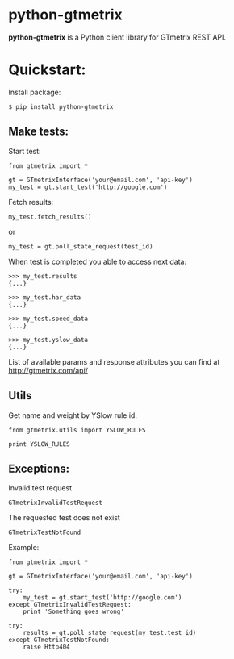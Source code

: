 python-gtmetrix
========================

**python-gtmetrix** is a Python client library for GTmetrix REST API.

Quickstart:
========================

Install package:

    $ pip install python-gtmetrix


Make tests:
-----------

Start test:

    from gtmetrix import *

    gt = GTmetrixInterface('your@email.com', 'api-key')
    my_test = gt.start_test('http://google.com')

Fetch results:

    my_test.fetch_results()

or

    my_test = gt.poll_state_request(test_id)

When test is completed you able to access next data:

    >>> my_test.results
    {...}

    >>> my_test.har_data
    {...}

    >>> my_test.speed_data
    {...}

    >>> my_test.yslow_data
    {...}


List of available params and response attributes you can find at http://gtmetrix.com/api/


Utils
-----------

Get name and weight by YSlow rule id:

    from gtmetrix.utils import YSLOW_RULES

    print YSLOW_RULES


Exceptions:
-----------

Invalid test request

    GTmetrixInvalidTestRequest


The requested test does not exist

    GTmetrixTestNotFound

Example:

    from gtmetrix import *

    gt = GTmetrixInterface('your@email.com', 'api-key')

    try:
        my_test = gt.start_test('http://google.com')
    except GTmetrixInvalidTestRequest:
        print 'Something goes wrong'

    try:
        results = gt.poll_state_request(my_test.test_id)
    except GTmetrixTestNotFound:
        raise Http404
